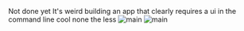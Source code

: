 
Not done yet 
It's weird building an app that clearly requires a ui in the command line cool none the less 
![main](https://user-images.githubusercontent.com/37848207/172540994-16aaaf8d-fdfb-4919-89be-2119b1b2192d.png)
![main](https://user-images.githubusercontent.com/37848207/172540994-16aaaf8d-fdfb-4919-89be-2119b1b2192d.png)
